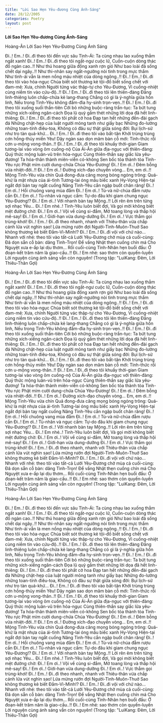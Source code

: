 ```yaml
---
title: "Lời Sao Hẹn Yêu-đương Cùng Ánh-Sáng"
date: 28/12/2005
categories: Poetry
layout: post
---
```


**Lời Sao Hẹn Yêu-đương Cùng Ánh-Sáng**

Hoàng-Ân
Lời Sao Hẹn Yêu-Đương Cùng Ánh Sáng

Đi..!  Em..!  Đi..đi theo tôi đến vực sâu Tình-Ái:
Ta cùng nhau lao xuống thẳm ngất xanh!
Đi..!  Em..!  Đi..đi theo tôi ngất-ngư cuộc lữ,
Cuồn-cuộn dòng thác đổ ngàn cao..!!
Như thú hoang giữa đồng xanh rợn gió
Như bao loài đã sống chết dại ngây..!!
Như thi-nhân say ngất-ngưởng nòi tình trong mực thắm
Như tình-ái vẫn là men nồng máu nhiệt của dòng ngông..!!
Đi..!  Em..!  Đi..đi theo tôi vào hỏa-ngục
Chúa biết sót thương kẻ tội-đồ biết sống chết với đam-mê:
Xưa, chính Người từng vác thập-tự cho Yêu-Đương,
Vì cuồng-nhiệt cùng niềm tin vào cứu-độ..!!
Đi..!  Em..!  Đi..đi theo tôi lên thiên-đàng
Đấng linh-thiêng luôn chấp-chứa kẻ lang-thang
Chẳng có gì là ý-nghĩa giữa hồn linh,
Nếu trong Tình-Yêu không đầm-đìa hy-sinh trọn-vẹn..!!
Đi..!  Em..!  Đi..đi theo tôi xuống suối thần-tiên
Cởi bỏ những buộc-ràng trần-tục:
Ta bứt tung những xích-xiềng ngăn-cách
Đọa lũ quỷ gầm thét những lời dọa đã hết linh-thiêng:
Đi..!  Em..!  Đi..đi theo tôi phất cờ hoa
Đạp tan hết những đền-đài gạch đá
Những chật-hẹp của luật người mỏng tanh như giấy bạc
Những đo-lường những toan-tính điêu-toa,
Không có đâu sự thật giữa sóng đời:
Bụi lịch-sử như tro tàn quá-khứ...
Đi..!  Em..!  Đi..đi theo tôi vào bất-tận
Khởi trùng trùng cơn hồng-thủy miền Yêu!
Dậy ngàn sao dọn mâm bàn cỗ mới:
Tỉnh-thức rồi cơn u-mộng vong-thân..!!
Đi..!  Em..!  Đi..đi theo tôi khuấy thời-gian
Giam tương-lai vào vòng ôm cuồng-nộ
Của Ái-Ân giữa địa-ngục với thiên-đàng:
Quỷ thức mộng luân-vũ trên hỏa-ngục
Cùng thiên-thần say giấc lửa yêu-đương!
Ta hóa-thân thành miên-viễn có-không
Sen bốc tỏa thành tòa Tình-Yêu rực
Phật mỉm cười dung-chứa Chúa Yêu-Đương!
Đi..!  Em ơi..!  Đêm bỗng vừa nhiệt-đới..!!
Đi..!  Em ơi..!  Đường xích-đạo chuyển vòng...
Em, em ơi..!! Mộng Tình-Yêu vừa chín
Quả đong-đưa căng mọng bóng ngóng trông:
Quá-khứ là mật nhựa của ái-tình
Tương-lai óng mầu biếc xanh Hy-Vọng
Hiện-tại ngất đợi bàn tay ngắt cuống
Nâng Tình-Yêu cắn ngập buốt chân răng!
Đi..!  Em ơi..!  Hồi chuông vang mùa đắm
Đi..!  Em ơi..!  Tù-và nữ-chúa đẫm rượu cần
Đi..!  Em ơi..!  Tù-nhân và ngục cấm:
Tự-do đâu khi giam chung ngục Yêu-Đương!?
Đi..!  Em ơi..!  Với nhanh bàn tay Mộng..!!
Lời rên êm trên từng sợi nhạc Yêu...
Đi..!  Em nhé..!  Tình-Yêu luôn biết đợi,
Và gọi mời không biết mệt đường chờ:
Đi..!  Em ơi..!  Vội về cùng si-đắm,
Mở toang lòng và thắp hội mê-say!
Đi..!  Em ơi..!  Giới-hạn vừa dung-dưỡng
Đi..!  Em ơi..!  Vực thẳm gọi trùng-khơi!
Đi..!  Em..!  Đi..đi theo nhanh, nhanh với
Thiêu-thân vừa chắp cánh lửa vút nghìn sao!
Lửa mừng rướn đợi Người-Tình-Muôn-Thuở
Sao không thương kẻ biết Đắm-Vì-Mình!?
Đi..!  Em..!  Đi..đi vội với chứ nào...
Nhanh với nhé:  theo tôi vào tất-cả
Lưới Yêu-Đương chờ mùa cả cuối-cùng:
Đã dọn sẵn cỗ bàn: dâng Tình-Trọn!
Để vầng Nhật thẹn cuồng chín má
Cho Nguyệt xưa e-ấp lại dịu thơm...
Rồi cuối-cùng Tình-Nhân hẹn buổi đầu:
Ở đoạn-kết trăm năm là giao-cấu..!!
Đi..!  Em nhé:  sao thơm còn quyến-luyến
Lời nguyện cùng ánh sáng vẫn còn nguyên!
(Trong tập: "LuiKang: Đêm, Lời Thiêu-Thân Gợi)

Hoàng-Ân
Lời Sao Hẹn Yêu-Đương Cùng Ánh Sáng

Đi..!  Em..!  Đi..đi theo tôi đến vực sâu Tình-Ái:
Ta cùng nhau lao xuống thẳm ngất xanh!
Đi..!  Em..!  Đi..đi theo tôi ngất-ngư cuộc lữ,
Cuồn-cuộn dòng thác đổ ngàn cao..!!
Như thú hoang giữa đồng xanh rợn gió
Như bao loài đã sống chết dại ngây..!!
Như thi-nhân say ngất-ngưởng nòi tình trong mực thắm
Như tình-ái vẫn là men nồng máu nhiệt của dòng ngông..!!
Đi..!  Em..!  Đi..đi theo tôi vào hỏa-ngục
Chúa biết sót thương kẻ tội-đồ biết sống chết với đam-mê:
Xưa, chính Người từng vác thập-tự cho Yêu-Đương,
Vì cuồng-nhiệt cùng niềm tin vào cứu-độ..!!
Đi..!  Em..!  Đi..đi theo tôi lên thiên-đàng
Đấng linh-thiêng luôn chấp-chứa kẻ lang-thang
Chẳng có gì là ý-nghĩa giữa hồn linh,
Nếu trong Tình-Yêu không đầm-đìa hy-sinh trọn-vẹn..!!
Đi..!  Em..!  Đi..đi theo tôi xuống suối thần-tiên
Cởi bỏ những buộc-ràng trần-tục:
Ta bứt tung những xích-xiềng ngăn-cách
Đọa lũ quỷ gầm thét những lời dọa đã hết linh-thiêng:
Đi..!  Em..!  Đi..đi theo tôi phất cờ hoa
Đạp tan hết những đền-đài gạch đá
Những chật-hẹp của luật người mỏng tanh như giấy bạc
Những đo-lường những toan-tính điêu-toa,
Không có đâu sự thật giữa sóng đời:
Bụi lịch-sử như tro tàn quá-khứ...
Đi..!  Em..!  Đi..đi theo tôi vào bất-tận
Khởi trùng trùng cơn hồng-thủy miền Yêu!
Dậy ngàn sao dọn mâm bàn cỗ mới:
Tỉnh-thức rồi cơn u-mộng vong-thân..!!
Đi..!  Em..!  Đi..đi theo tôi khuấy thời-gian
Giam tương-lai vào vòng ôm cuồng-nộ
Của Ái-Ân giữa địa-ngục với thiên-đàng:
Quỷ thức mộng luân-vũ trên hỏa-ngục
Cùng thiên-thần say giấc lửa yêu-đương!
Ta hóa-thân thành miên-viễn có-không
Sen bốc tỏa thành tòa Tình-Yêu rực
Phật mỉm cười dung-chứa Chúa Yêu-Đương!
Đi..!  Em ơi..!  Đêm bỗng vừa nhiệt-đới..!!
Đi..!  Em ơi..!  Đường xích-đạo chuyển vòng...
Em, em ơi..!! Mộng Tình-Yêu vừa chín
Quả đong-đưa căng mọng bóng ngóng trông:
Quá-khứ là mật nhựa của ái-tình
Tương-lai óng mầu biếc xanh Hy-Vọng
Hiện-tại ngất đợi bàn tay ngắt cuống
Nâng Tình-Yêu cắn ngập buốt chân răng!
Đi..!  Em ơi..!  Hồi chuông vang mùa đắm
Đi..!  Em ơi..!  Tù-và nữ-chúa đẫm rượu cần
Đi..!  Em ơi..!  Tù-nhân và ngục cấm:
Tự-do đâu khi giam chung ngục Yêu-Đương!?
Đi..!  Em ơi..!  Với nhanh bàn tay Mộng..!!
Lời rên êm trên từng sợi nhạc Yêu...
Đi..!  Em nhé..!  Tình-Yêu luôn biết đợi,
Và gọi mời không biết mệt đường chờ:
Đi..!  Em ơi..!  Vội về cùng si-đắm,
Mở toang lòng và thắp hội mê-say!
Đi..!  Em ơi..!  Giới-hạn vừa dung-dưỡng
Đi..!  Em ơi..!  Vực thẳm gọi trùng-khơi!
Đi..!  Em..!  Đi..đi theo nhanh, nhanh với
Thiêu-thân vừa chắp cánh lửa vút nghìn sao!
Lửa mừng rướn đợi Người-Tình-Muôn-Thuở
Sao không thương kẻ biết Đắm-Vì-Mình!?
Đi..!  Em..!  Đi..đi vội với chứ nào...
Nhanh với nhé:  theo tôi vào tất-cả
Lưới Yêu-Đương chờ mùa cả cuối-cùng:
Đã dọn sẵn cỗ bàn: dâng Tình-Trọn!
Để vầng Nhật thẹn cuồng chín má
Cho Nguyệt xưa e-ấp lại dịu thơm...
Rồi cuối-cùng Tình-Nhân hẹn buổi đầu:
Ở đoạn-kết trăm năm là giao-cấu..!!
Đi..!  Em nhé:  sao thơm còn quyến-luyến
Lời nguyện cùng ánh sáng vẫn còn nguyên!
(Trong tập: "LuiKang: Đêm, Lời Thiêu-Thân Gợi)

Hoàng-Ân
Lời Sao Hẹn Yêu-Đương Cùng Ánh Sáng

Đi..!  Em..!  Đi..đi theo tôi đến vực sâu Tình-Ái:
Ta cùng nhau lao xuống thẳm ngất xanh!
Đi..!  Em..!  Đi..đi theo tôi ngất-ngư cuộc lữ,
Cuồn-cuộn dòng thác đổ ngàn cao..!!
Như thú hoang giữa đồng xanh rợn gió
Như bao loài đã sống chết dại ngây..!!
Như thi-nhân say ngất-ngưởng nòi tình trong mực thắm
Như tình-ái vẫn là men nồng máu nhiệt của dòng ngông..!!
Đi..!  Em..!  Đi..đi theo tôi vào hỏa-ngục
Chúa biết sót thương kẻ tội-đồ biết sống chết với đam-mê:
Xưa, chính Người từng vác thập-tự cho Yêu-Đương,
Vì cuồng-nhiệt cùng niềm tin vào cứu-độ..!!
Đi..!  Em..!  Đi..đi theo tôi lên thiên-đàng
Đấng linh-thiêng luôn chấp-chứa kẻ lang-thang
Chẳng có gì là ý-nghĩa giữa hồn linh,
Nếu trong Tình-Yêu không đầm-đìa hy-sinh trọn-vẹn..!!
Đi..!  Em..!  Đi..đi theo tôi xuống suối thần-tiên
Cởi bỏ những buộc-ràng trần-tục:
Ta bứt tung những xích-xiềng ngăn-cách
Đọa lũ quỷ gầm thét những lời dọa đã hết linh-thiêng:
Đi..!  Em..!  Đi..đi theo tôi phất cờ hoa
Đạp tan hết những đền-đài gạch đá
Những chật-hẹp của luật người mỏng tanh như giấy bạc
Những đo-lường những toan-tính điêu-toa,
Không có đâu sự thật giữa sóng đời:
Bụi lịch-sử như tro tàn quá-khứ...
Đi..!  Em..!  Đi..đi theo tôi vào bất-tận
Khởi trùng trùng cơn hồng-thủy miền Yêu!
Dậy ngàn sao dọn mâm bàn cỗ mới:
Tỉnh-thức rồi cơn u-mộng vong-thân..!!
Đi..!  Em..!  Đi..đi theo tôi khuấy thời-gian
Giam tương-lai vào vòng ôm cuồng-nộ
Của Ái-Ân giữa địa-ngục với thiên-đàng:
Quỷ thức mộng luân-vũ trên hỏa-ngục
Cùng thiên-thần say giấc lửa yêu-đương!
Ta hóa-thân thành miên-viễn có-không
Sen bốc tỏa thành tòa Tình-Yêu rực
Phật mỉm cười dung-chứa Chúa Yêu-Đương!
Đi..!  Em ơi..!  Đêm bỗng vừa nhiệt-đới..!!
Đi..!  Em ơi..!  Đường xích-đạo chuyển vòng...
Em, em ơi..!! Mộng Tình-Yêu vừa chín
Quả đong-đưa căng mọng bóng ngóng trông:
Quá-khứ là mật nhựa của ái-tình
Tương-lai óng mầu biếc xanh Hy-Vọng
Hiện-tại ngất đợi bàn tay ngắt cuống
Nâng Tình-Yêu cắn ngập buốt chân răng!
Đi..!  Em ơi..!  Hồi chuông vang mùa đắm
Đi..!  Em ơi..!  Tù-và nữ-chúa đẫm rượu cần
Đi..!  Em ơi..!  Tù-nhân và ngục cấm:
Tự-do đâu khi giam chung ngục Yêu-Đương!?
Đi..!  Em ơi..!  Với nhanh bàn tay Mộng..!!
Lời rên êm trên từng sợi nhạc Yêu...
Đi..!  Em nhé..!  Tình-Yêu luôn biết đợi,
Và gọi mời không biết mệt đường chờ:
Đi..!  Em ơi..!  Vội về cùng si-đắm,
Mở toang lòng và thắp hội mê-say!
Đi..!  Em ơi..!  Giới-hạn vừa dung-dưỡng
Đi..!  Em ơi..!  Vực thẳm gọi trùng-khơi!
Đi..!  Em..!  Đi..đi theo nhanh, nhanh với
Thiêu-thân vừa chắp cánh lửa vút nghìn sao!
Lửa mừng rướn đợi Người-Tình-Muôn-Thuở
Sao không thương kẻ biết Đắm-Vì-Mình!?
Đi..!  Em..!  Đi..đi vội với chứ nào...
Nhanh với nhé:  theo tôi vào tất-cả
Lưới Yêu-Đương chờ mùa cả cuối-cùng:
Đã dọn sẵn cỗ bàn: dâng Tình-Trọn!
Để vầng Nhật thẹn cuồng chín má
Cho Nguyệt xưa e-ấp lại dịu thơm...
Rồi cuối-cùng Tình-Nhân hẹn buổi đầu:
Ở đoạn-kết trăm năm là giao-cấu..!!
Đi..!  Em nhé:  sao thơm còn quyến-luyến
Lời nguyện cùng ánh sáng vẫn còn nguyên!
(Trong tập: "LuiKang: Đêm, Lời Thiêu-Thân Gợi)
